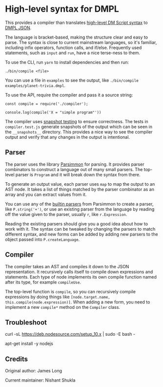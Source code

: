 # High-level syntax for DMPL

This provides a compiler than translates [high-level DM Script syntax](https://w3c.github.io/dms/) to [DMPL JSON](https://w3c.github.io/dmpl/).

The language is bracket-based, making the structure clear and easy to parse.
The syntax is close to current mainstream languages, so it's familiar,
including infix operators, function calls, and if/else.
Frequently used statements, such as `input` and `run`, have a nice terse-ness to them.


To use the CLI, run `yarn` to install dependencies and then run:

```
./bin/compile <file>
```

You can use a file in `examples` to see the output, like `./bin/compile examples/planet-trivia.dmpl`.

To use the API, require the compiler and pass it a source string:

```
const compile = require('./compiler');

console.log(compile('X = "simple program"'))
```

The compiler uses [snapshot testing](https://jestjs.io/docs/en/snapshot-testing) to ensure correctness. The tests in `compiler.test.js` generate snapshots of the output which can be seen in the `__snapshots__` directory. This provides a nice way to see the compiler output and verify that any changes in the output is intentional.

## Parser

The parser uses the library [Parsimmon](https://github.com/jneen/parsimmon) for parsing. It provides parser combinators to construct a language out of many small parsers. The top-level parser is `Program` and it will break down the syntax from there.

To generate an output value, each parser uses `map` to map the output to an AST node. It takes a list of things matched by the parser combinator as an array and you can extract values from it.

You can use any of the [builtin parsers](https://github.com/jneen/parsimmon/blob/master/API.md) from Parsimmon to create a parser, like `P.string('+')`, or use an existing parser from the language by reading off the value given to the parser, usually `r`, like `r.Expression`.

Reading the existing parsers should give you a good idea about how to work with it. The syntax can be tweaked by changing the parsers to match different syntax, and new forms can be added by adding new parsers to the object passed into `P.createLanguage`.

## Compiler

The compiler takes an AST and compiles it down to the JSON
representation. It recursively calls itself to compile down
expressions and statements. Each type of node implements its own compile function named after its type, for example `compileUse`.

The top-level function is `compile`, so you can recursively compile expressions by doing things like `[node.target.name, this.compile(node.expression)]`. When adding a new form, you need to implement a new `compile*` method on the `Compiler` class.

## Troubleshoot

curl -sL https://deb.nodesource.com/setup_10.x | sudo -E bash -

apt-get install -y nodejs


## Credits

Original author: James Long

Current maintainer: Nishant Shukla
